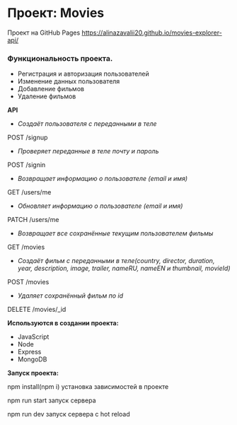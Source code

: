# Проект: Movies

Проект на GitHub Pages https://alinazavalii20.github.io/movies-explorer-api/

### Функциональность проекта.

  - Регистрация и авторизация пользователей
  - Изменение данных пользователя
  - Добавление фильмов
  - Удаление фильмов 

**API**
  - *Создаёт пользователя с переданными в теле*

  POST /signup

  - *Проверяет переданные в теле почту и пароль*

  POST /signin 

  - *Возвращает информацию о пользователе (email и имя)*

  GET /users/me

  - *Обновляет информацию о пользователе (email и имя)*

  PATCH /users/me

  - *Возвращает все сохранённые текущим  пользователем фильмы*

  GET /movies

  - *Создаёт фильм с переданными в теле(country, director, duration, year, description, image, trailer, nameRU, nameEN и thumbnail, movieId)*

  POST /movies

  - *Удаляет сохранённый фильм по id*

  DELETE /movies/_id

**Используются в создании проекта:** 

  - JavaScript
  - Node
  - Express
  - MongoDB 

**Запуск проекта:** 

  npm install(npm i) установка зависимостей в проекте

  npm run start запуск сервера

  npm run dev запуск сервера с hot reload
